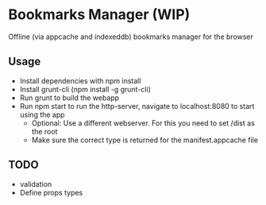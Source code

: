 # Bookmarks Manager (WIP)
Offline (via appcache and indexeddb) bookmarks manager for the browser

## Usage

* Install dependencies with npm install
* Install grunt-cli (npm install -g grunt-cli)
* Run grunt to build the webapp
* Run npm start to run the http-server, navigate to localhost:8080 to start using the app
  * Optional: Use a different webserver. For this you need to set /dist as the root
  * Make sure the correct type is returned for the manifest.appcache file

## TODO

* validation
* Define props types
